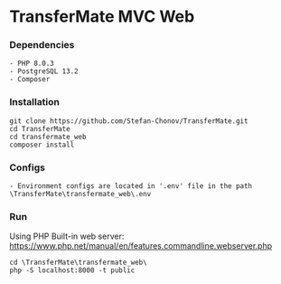 # TransferMate MVC Web

### Dependencies
```
- PHP 8.0.3
- PostgreSQL 13.2
- Composer
```

### Installation

```
git clone https://github.com/Stefan-Chonov/TransferMate.git
cd TransferMate
cd transfermate_web
composer install
```

### Configs

```
- Environment configs are located in '.env' file in the path \TransferMate\transfermate_web\.env
```

### Run

Using PHP Built-in web server: https://www.php.net/manual/en/features.commandline.webserver.php
```
cd \TransferMate\transfermate_web\
php -S localhost:8000 -t public
```
